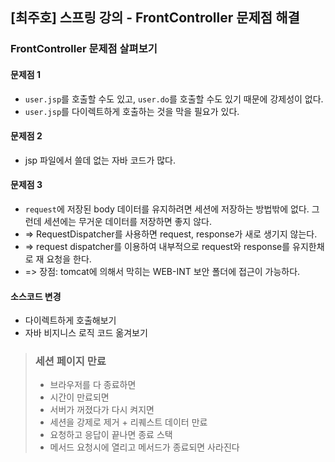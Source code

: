 ## [최주호] 스프링 강의 - FrontController 문제점 해결

### FrontController 문제점 살펴보기

#### 문제점 1

- `user.jsp`를 호출할 수도 있고, `user.do`를 호출할 수도 있기 때문에 강제성이 없다.
- `user.jsp`를 다이렉트하게 호출하는 것을 막을 필요가 있다.

#### 문제점 2

- jsp 파일에서 쓸데 없는 자바 코드가 많다.

#### 문제점 3

- `request`에 저장된 body 데이터를 유지하려면 세션에 저장하는 방법밖에 없다. 그런데 세션에는 무거운 데이터를 저장하면 좋지 않다.
- => RequestDispatcher를 사용하면 request, response가 새로 생기지 않는다.
- => request dispatcher를 이용하여 내부적으로 request와 response를 유지한채로 재 요청을 한다.
- => 장점: tomcat에 의해서 막히는 WEB-INT 보안 폴더에 접근이 가능하다.

#### 소스코드 변경

- 다이렉트하게 호출해보기
- 자바 비지니스 로직 코드 옮겨보기

> ### 세션 페이지 만료
> - 브라우저를 다 종료하면
> - 시간이 만료되면
> - 서버가 꺼졌다가 다시 켜지면
> - 세션을 강제로 제거 + 리퀘스트 데이터 만료
> - 요청하고 응답이 끝나면 종료 스택
> - 메서드 요청시에 열리고 메서드가 종료되면 사라진다
